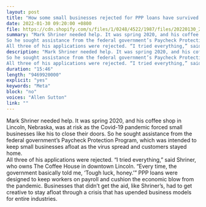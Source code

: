 ```yaml
---
layout: post
title: "How some small businesses rejected for PPP loans have survived the pandemic"
date: 2022-01-30 09:20:00 +0800
file: https://cdn.shopify.com/s/files/1/0248/4522/1987/files/20220130_2.mp3?v=1643542734
summary: "Mark Shriner needed help. It was spring 2020, and his coffee shop in Lincoln, Nebraska, was at risk as the Covid-19 pandemic forced small businesses like his to close their doors.
So he sought assistance from the federal government’s Paycheck Protection Program, which was intended to keep small businesses afloat as the virus spread and customers stayed home.  
All three of his applications were rejected. “I tried everything,” said Shriner, who owns The Coffee House in downtown Lincoln. “Every time, the government basically told me, ‘Tough luck, honey.’” PPP loans were designed to keep workers on payroll and cushion the economic blow from the pandemic. Businesses that didn’t get the aid, like Shriner’s, had to get creative to stay afloat through a crisis that has upended business models for entire industries."
description: "Mark Shriner needed help. It was spring 2020, and his coffee shop in Lincoln, Nebraska, was at risk as the Covid-19 pandemic forced small businesses like his to close their doors.
So he sought assistance from the federal government’s Paycheck Protection Program, which was intended to keep small businesses afloat as the virus spread and customers stayed home.  
All three of his applications were rejected. “I tried everything,” said Shriner, who owns The Coffee House in downtown Lincoln. “Every time, the government basically told me, ‘Tough luck, honey.’” PPP loans were designed to keep workers on payroll and cushion the economic blow from the pandemic. Businesses that didn’t get the aid, like Shriner’s, had to get creative to stay afloat through a crisis that has upended business models for entire industries."
duration: "15:46"
length: "9469920000"
explicit: "yes"
keywords: "Meta"
block: "no"
voices: "Allen Sutton"
link: ""
---
```


Mark Shriner needed help. It was spring 2020, and his coffee shop in Lincoln, Nebraska, was at risk as the Covid-19 pandemic forced small businesses like his to close their doors.
So he sought assistance from the federal government’s Paycheck Protection Program, which was intended to keep small businesses afloat as the virus spread and customers stayed home.  
All three of his applications were rejected. “I tried everything,” said Shriner, who owns The Coffee House in downtown Lincoln. “Every time, the government basically told me, ‘Tough luck, honey.’” PPP loans were designed to keep workers on payroll and cushion the economic blow from the pandemic. Businesses that didn’t get the aid, like Shriner’s, had to get creative to stay afloat through a crisis that has upended business models for entire industries.
